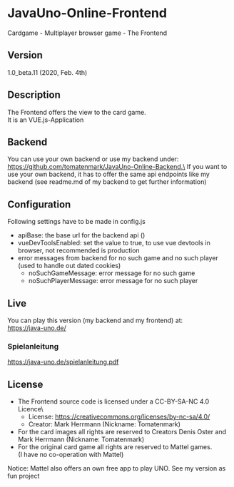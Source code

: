 # JavaUno-Online-Frontend
Cardgame - Multiplayer browser game - The Frontend

## Version
1.0_beta.11 (2020, Feb. 4th)

## Description
The Frontend offers the view to the card game.\
It is an VUE.js-Application

## Backend
You can use your own backend or use my backend under: https://github.com/tomatenmark/JavaUno-Online-Backend.\
If you want to use your own backend, it has to offer the same api endpoints like my backend
(see readme.md of my backend to get further information)

## Configuration
Following settings have to be made in config.js
* apiBase: the base url for the backend api ()
* vueDevToolsEnabled: set the value to true, to use vue devtools in browser, not recommended is production
* error messages from backend for no such game and no such player (used to handle out dated cookies)
    * noSuchGameMessage: error message for no such game
    * noSuchPlayerMessage: error message for no such player

## Live
You can play this version (my backend and my frontend) at:\
https://java-uno.de/

### Spielanleitung
https://java-uno.de/spielanleitung.pdf

## License
* The Frontend source code is licensed under a CC-BY-SA-NC 4.0 Licence\
   * License: https://creativecommons.org/licenses/by-nc-sa/4.0/
   * Creator: Mark Herrmann (Nickname: Tomatenmark)
* For the card images all rights are reserved to Creators Denis Oster and Mark Herrmann (Nickname: Tomatenmark)
* For the original card game all rights are reserved to Mattel games.\
  (I have no co-operation with Mattel)
  
Notice: Mattel also offers an own free app to play UNO.
See my version as fun project

